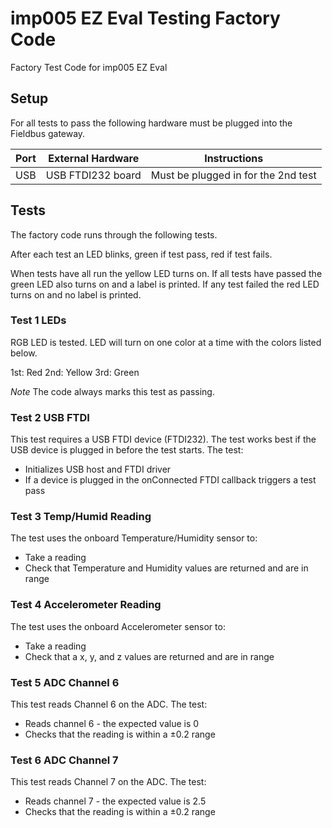 # imp005 EZ Eval Testing Factory Code

Factory Test Code for imp005 EZ Eval

## Setup

For all tests to pass the following hardware must be plugged into the Fieldbus gateway.  

| Port        | External Hardware            | Instructions         |
| ----------- | ---------------------------- | -------------------- |
| USB         | USB FTDI232 board            | Must be plugged in for the 2nd test | 


## Tests

The factory code runs through the following tests. 

After each test an LED blinks, green if test pass, red if test fails. 

When tests have all run the yellow LED turns on. If all tests have passed the green LED also turns on and a label is printed. If any test failed the red LED turns on and no label is printed.  

### Test 1 LEDs

RGB LED is tested. LED will turn on one color at a time with the colors listed below.

1st: Red
2nd: Yellow
3rd: Green 

*Note* The code always marks this test as passing.

### Test 2 USB FTDI

This test requires a USB FTDI device (FTDI232). The test works best if the USB device is plugged in before the test starts. The test: 

* Initializes USB host and FTDI driver
* If a device is plugged in the onConnected FTDI callback triggers a test pass

### Test 3 Temp/Humid Reading

The test uses the onboard Temperature/Humidity sensor to: 

* Take a reading
* Check that Temperature and Humidity values are returned and are in range

### Test 4 Accelerometer Reading

The test uses the onboard Accelerometer sensor to: 

* Take a reading
* Check that a x, y, and z values are returned and are in range

### Test 5 ADC Channel 6

This test reads Channel 6 on the ADC. The test:

* Reads channel 6 - the expected value is 0
* Checks that the reading is within a &plusmn;0.2 range

### Test 6 ADC Channel 7

This test reads Channel 7 on the ADC. The test:

* Reads channel 7 - the expected value is 2.5
* Checks that the reading is within a &plusmn;0.2 range
